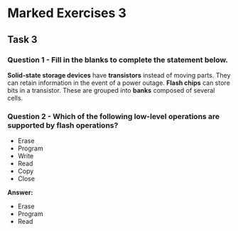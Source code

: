 # Marked Exercises 3

## Task 3

### Question 1 - Fill in the blanks to complete the statement below.

**Solid-state storage devices** have **transistors** instead of moving parts. They can retain information in the event of a power outage. 
**Flash chips** can store bits in a transistor. These are grouped into **banks** composed of several cells.

### Question 2 - Which of the following low-level operations are supported by flash operations?

- Erase
- Program
- Write
- Read
- Copy
- Close

**Answer:**

- Erase
- Program
- Read
